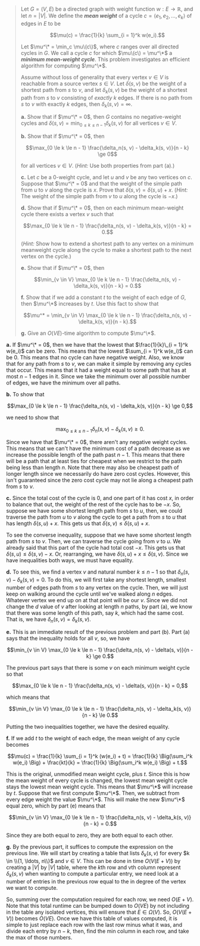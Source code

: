 > Let $G = (V, E)$ be a directed graph with weight function $w: E \to \mathbb R$, and let $n = |V|$. We define the **_mean weight_** of a cycle $c = \langle e_1, e_2, \ldots, e_k \rangle$ of edges in $E$ to be
>
> $$\mu(c) = \frac{1}{k} \sum_{i = 1}^k w(e_i).$$
>
> Let $\mu^\* = \min_c \mu\(c\)$, where $c$ ranges over all directed cycles in $G$. We call a cycle $c$ for which $\mu\(c\) = \mu^\*$ a **_minimum mean-weight cycle_**. This problem investigates an efficient algorithm for computing $\mu^\*$.
>
> Assume without loss of generality that every vertex $v \in V$ is reachable from a source vertex $s \in V$. Let $\delta(s, v)$ be the weight of a shortest path from $s$ to $v$, and let $\delta_k(s, v)$ be the weight of a shortest path from $s$ to $v$ consisting of _exactly_ $k$ edges. If there is no path from $s$ to $v$ with exactly $k$ edges, then $\delta_k(s, v) = \infty$.
>
> **a.** Show that if $\mu^\* = 0$, then $G$ contains no negative-weight cycles and $\delta(s, v) = \min_{0 \le k \le n - 1} \delta_k(s, v)$ for all vertices $v \in V$.
>
> **b.** Show that if $\mu^\* = 0$, then
>
> $$\max_{0 \le k \le n - 1} \frac{\delta_n(s, v) - \delta_k(s, v)}{n - k} \ge 0$$
>
> for all vertices $v \in V$. ($\textit{Hint:}$ Use both properties from part (a).)
>
> **c.** Let $c$ be a $0$-weight cycle, and let $u$ and $v$ be any two vertices on $c$. Suppose that $\mu^\* = 0$ and that the weight of the simple path from $u$ to $v$ along the cycle is $x$. Prove that $\delta(s, v) = \delta(s, u) + x$. ($\textit{Hint:}$ The weight of the simple path from $v$ to $u$ along the cycle is $-x$.)
>
> **d.** Show that if $\mu^\* = 0$, then on each minimum mean-weight cycle there exists a vertex $v$ such that
>
> $$\max_{0 \le k \le n - 1} \frac{\delta_n(s, v) - \delta_k(s, v)}{n - k} = 0.$$
>
> ($\textit{Hint:}$ Show how to extend a shortest path to any vertex on a minimum meanweight cycle along the cycle to make a shortest path to the next vertex on the cycle.)
>
> **e.** Show that if $\mu^\* = 0$, then
>
> $$\min_{v \in V} \max_{0 \le k \le n - 1} \frac{\delta_n(s, v) - \delta_k(s, v)}{n - k} = 0.$$
>
> **f.** Show that if we add a constant $t$ to the weight of each edge of $G$, then $\mu^\*$ increases by $t$. Use this fact to show that
>
> $$\mu^* = \min_{v \in V} \max_{0 \le k \le n - 1} \frac{\delta_n(s, v) - \delta_k(s, v)}{n - k}.$$
>
> **g.** Give an $O(VE)$-time algorithm to compute $\mu^\*$.

**a.** If $\mu^\* = 0$, then we have that the lowest that $\frac{1}{k}\_{i = 1}^k w(e_i)$ can be zero. This means that the lowest $\sum_{i = 1}^k w(e_i)$ can be $0$. This means that no cycle can have negative weight. Also, we know that for any path from $s$ to $v$, we can make it simple by removing any cycles that occur. This means that it had a weight equal to some path that has at most $n - 1$ edges in it. Since we take the minimum over all possible number of edges, we have the minimum over all paths.

**b.** To show that

$$\max_{0 \le k \le n - 1} \frac{\delta_n(s, v) - \delta_k(s, v)}{n - k} \ge 0,$$

we need to show that

$$\max_{0 \le k \le n - 1} \delta_n(s, v) - \delta_k(s, v) \ge 0.$$

Since we have that $\mu^\* = 0$, there aren't any negative weight cycles. This means that we can't have the minimum cost of a path decrease as we increase the possible length of the path past $n - 1$. This means that there will be a path that at least ties for cheapest when we restrict to the path being less than length $n$. Note that there may also be cheapest path of longer length since we necessarily do have zero cost cycles. However, this isn't guaranteed since the zero cost cycle may not lie along a cheapest path from $s$ to $v$.

**c.** Since the total cost of the cycle is $0$, and one part of it has cost $x$, in order to balance that out, the weight of the rest of the cycle has to be $-x$. So, suppose we have some shortest length path from $s$ to $u$, then, we could traverse the path from $u$ to $v$ along the cycle to get a path from $s$ to $u$ that has length $\delta(s, u) + x$. This gets us that $\delta(s, v) \le \delta(s, u) + x$.

To see the converse inequality, suppose that we have some shortest length path from $s$ to $v$. Then, we can traverse the cycle going from $v$ to $u$. We already said that this part of the cycle had total cost $-x$. This gets us that $\delta(s, u) \le \delta(s, v) - x$. Or, rearranging, we have $\delta(s, u) + x \le \delta(s, v)$. Since we have inequalities both ways, we must have equality.

**d.** To see this, we find a vertex $v$ and natural number $k \le n - 1$ so that $\delta_n(s, v) - \delta_k(s, v) = 0$. To do this, we will first take any shortest length, smallest number of edges path from $s$ to any vertex on the cycle. Then, we will just keep on walking around the cycle until we've walked along $n$ edges. Whatever vertex we end up on at that point will be our $v$. Since we did not change the $d$ value of $v$ after looking at length $n$ paths, by part (a), we know that there was some length of this path, say $k$, which had the same cost. That is, we have $\delta_n(s, v) = \delta_k(s,v)$.

**e.** This is an immediate result of the previous problem and part (b). Part (a) says that the inequality holds for all $v$, so, we have

$$\min_{v \in V} \max_{0 \le k \le n - 1} \frac{\delta_n(s, v) - \delta(s, v)}{n - k} \ge 0.$$

The previous part says that there is some $v$ on each minimum weight cycle so that

$$\max_{0 \le k \le n - 1} \frac{\delta_n(s, v) - \delta(s, v)}{n - k} = 0,$$

which means that

$$\min_{v \in V} \max_{0 \le k \le n - 1} \frac{\delta_n(s, v) - \delta_k(s, v)}{n - k} \le 0.$$

Putting the two inequalities together, we have the desired equality.

**f.** If we add $t$ to the weight of each edge, the mean weight of any cycle becomes

$$\mu(c) = \frac{1}{k} \sum_{i = 1}^k (w(e_i) + t) = \frac{1}{k} \Big(\sum_i^k w(e_i) \Big) + \frac{kt}{k} = \frac{1}{k} \Big(\sum_i^k w(e_i) \Big) + t.$$

This is the original, unmodified mean weight cycle, plus $t$. Since this is how the mean weight of every cycle is changed, the lowest mean weight cycle stays the lowest mean weight cycle. This means that $\mu^\*$ will increase by $t$. Suppose that we first compute $\mu^\*$. Then, we subtract from every edge weight the value $\mu^\*$. This will make the new $\mu^\*$ equal zero, which by part (e) means that

$$\min_{v \in V} \max_{0 \le k \le n - 1} \frac{\delta_n(s, v) - \delta_k(s, v)}{n - k} = 0.$$

Since they are both equal to zero, they are both equal to each other.

**g.** By the previous part, it suffices to compute the expression on the previous line. We will start by creating a table that lists $\delta_k(s, v)$ for every $k \in \\{1, \ldots, n\\}$ and $v \in V$. This can be done in time $O(V(E + V))$ by creating a $|V|$ by $|V|$ table, where the $k$th row and vth column represent $\delta_k(s, v)$ when wanting to compute a particular entry, we need look at a number of entries in the previous row equal to the in degree of the vertex we want to compute.

So, summing over the computation required for each row, we need $O(E + V)$. Note that this total runtime can be bumped down to $O(VE)$ by not including in the table any isolated vertices, this will ensure that $E \in \Omega(V)$. So, $O(V(E + V))$ becomes $O(VE)$. Once we have this table of values computed, it is simple to just replace each row with the last row minus what it was, and divide each entry by $n - k$, then, find the min column in each row, and take the max of those numbers.
